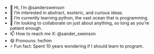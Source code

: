 - 👋 Hi, I’m @sanderswenson
- 👀 I’m interested in abstract, esoteric, and curious ideas.
- 🌱 I’m currently learning python, the vast ocean that is programming.
- 💞️ I’m looking to collaborate on just about anything, so long as you're patient enough.
- 📫 How to reach me X: @sander_swenson
- 😄 Pronouns: he/him
- ⚡ Fun fact: Spent 10 years wondering if I should learn to program.

<!---
sanderswenson/sanderswenson is a ✨ special ✨ repository because its `README.md` (this file) appears on your GitHub profile.
You can click the Preview link to take a look at your changes.
--->
